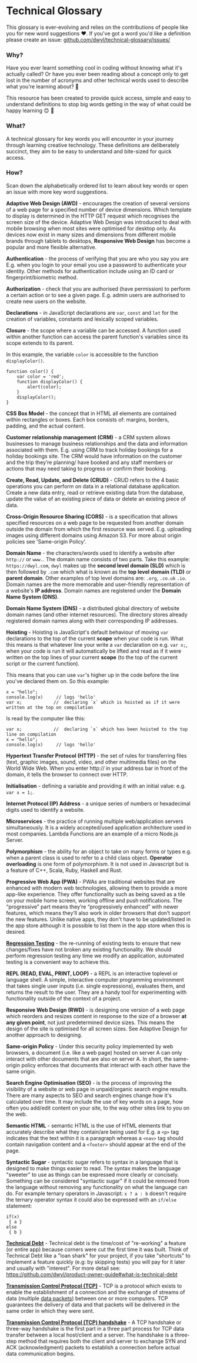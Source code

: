 # Technical Glossary

This glossary is ever-evolving and relies on the contributions of people like
you for new word suggestions :heart:. If you've got a word you'd like a definition
please create an issue: [github.com/dwyl/technical-glossary/issues/](https://github.com/dwyl/technical-glossary/issues/new)

### Why?
Have you ever learnt something cool in coding without knowing what it's actually
called? Or have you ever been reading about a concept only to get lost in the
number of acronyms and other technical words used to describe what you're
learning about? 🤔

This resource has been created to provide quick access, simple and easy to
understand definitions to stop big words getting in the way of what could be
happy learning :blush: :muscle:

### What?

A technical glossary for key words
you will encounter in your journey through learning creative technology.
These definitions are deliberately succinct,
they aim to be easy to understand and bite-sized for quick access.

### How?

Scan down the alphabetically ordered list to learn about key words or open an
issue with more key word suggestions.

**Adaptive Web Design (AWD)** - encourages the creation of several versions of a
web page for a specified number of device dimensions. Which template to display
is determined in the HTTP GET request which recognises the screen size of the
device. Adaptive Web Design was introduced to deal with mobile browsing when
most sites were optimised for desktop only. As devices now exist in many sizes
and dimensions from different mobile brands through tablets to desktops,
**Responsive Web Design** has become a popular and more flexible alternative.

**Authentication** - the process of verifying that you are who you say you are
E.g. when you login to your email you use a password to authenticate your
identity. Other methods for authentication include using an ID card or
fingerprint/biometric method.

**Authorization** - check that you are authorised (have permission) to perform a
certain action or to see a given page. E.g. admin users are authorised to create
new users on the website.

**Declarations** - in JavaScript declarations are `var`, `const` and `let` for
the creation of variables, constants and lexically scoped variables.

**Closure** - the scope where a variable can be accessed. A function used within another function can access the parent function's variables since its scope extends to its parent.

In this example, the variable `color` is accessible to the function `displayColor()`.

```
function color() {
    var color = 'red';
    function displayColor() {
        alert(color);
    }
    displayColor();
}
```

**CSS Box Model** - the concept that in HTML all elements are contained within
rectangles or boxes. Each box consists of: margins, borders, padding, and the
actual content.

**Customer relationship management (CRM)** - a CRM system allows businesses to
manage business relationships and the data and information associated with them.
E.g. using CRM to track holiday bookings for a holiday bookings site. The CRM
would have information on the customer and the trip they’re planning/ have
booked and any staff members or actions that may need taking to progress or
confirm their booking.

**Create, Read, Update, and Delete (CRUD)** - CRUD refers to the 4 basic
operations you can perform on data in a relational database application. Create
a new data entry, read or retrieve existing data from the database, update the
value of an existing piece of data or delete an existing piece of data.

**Cross-Origin Resource Sharing (CORS)** - is a specification that allows
specified resources on a web page to be requested from another domain outside
the domain from which the first resource was served. E.g. uploading images using
different domains using Amazon S3. For more about origin policies see
'Same-origin Policy'.

**Domain Name** - the characters/words used to identify a website after `http://` or
`www.`. The domain name consists of two parts. Take this example:
`https://dwyl.com`, `dwyl` makes up the **second level domain (SLD)** which is
then followed by `.com` which what is known as the **top level domain (TLD)** or
**parent domain**. Other examples of top level domains are: `.org`, `.co.uk`
`.io`. Domain names are the more memorable and user-friendly representation of a
website's **IP address**. Domain names are registered under the **Domain Name
System (DNS)**.

**Domain Name System (DNS)** - a distributed global directory of website domain
names (and other internet resources). The directory stores already registered
domain names along with their corresponding IP addresses.

**Hoisting** - Hoisting is JavaScript's default behaviour of moving `var`
declarations to the top of the current **scope**  when your code is run. What
this means is that whatever line your write a `var` declaration on e.g. `var x;`,
when your code is run it will automatically be lifted and read as if it were
written on the top lines of your current **scope** (to the top of the current
script or the current function).

This means that you can use `var`'s higher up in the code before the line you've
declared them on. So this example:
```
x = "hello";
console.log(x)     // logs 'hello'
var x;            //  declaring `x` which is hoisted as if it were written at the top on compilation
```

Is read by the computer like this:
```
var x;            //  declaring `x` which has been hoisted to the top line on compilation
x = "hello";
console.log(x)     // logs 'hello'
```

**Hypertext Transfer Protocol (HTTP)** - the set of rules for transferring files
(text, graphic images, sound, video, and other multimedia files) on the World
Wide Web. When you enter http:// in your address bar in front of the domain, it
tells the browser to connect over HTTP.

**Initialisation** - defining a variable and providing it with an initial value:
e.g. `var x = 1;`.

**Internet Protocol (IP) Address** - a unique series of numbers or hexadecimal
digits used to identify a website.

**Microservices** - the practice of running multiple web/application servers
simultaneously. It is a widely accepted/used application architecture used in
most companies. Lambda Functions are an example of a micro Node.js Server.   

**Polymorphism** - the ability for an object to take on many forms or types e.g.
when a parent class is used to refer to a child class object. **Operator
overloading** is one form of polymorphism. It is not used in Javascript but is a
feature of C++, Scala, Ruby, Haskell and Rust.

**Progressive Web App (PWA)** - PWAs are traditional websites that are enhanced
with modern web technologies, allowing them to provide a more app-like
experience. They offer functionality such as being saved as a tile on your
mobile home screen, working offline and push notifications. The “progressive”
part means they’re “progressively enhanced” with newer features, which means
they’ll also work in older browsers that don’t support the new features. Unlike
native apps, they don't have to be updated/listed in the app store although it
is possible to list them in the app store when this is desired.

**[Regression Testing](https://www.softwaretestingmaterial.com/regression-testing/)** -
the re-running of existing tests to ensure that new changes/fixes have not
broken any existing functionality. We should perform regression testing any time
we modify an application, automated testing is a convenient way to achieve this.

**REPL (READ, EVAL, PRINT, LOOP)** - a REPL is an interactive toplevel or
language shell. A simple, interactive computer programming environment that
takes single user inputs (i.e. single expressions), evaluates them, and returns
the result to the user. They are a handy tool for experimenting with
functionality outside of the context of a project.

**Responsive Web Design (RWD)** - is designing one version of a web page which
reorders and resizes content in response to the size of a browser **at any given
point**, not just predetermined device sizes. This means the design of the site
is optimised for all screen sizes. See Adaptive Design for another approach to
designing.

**Same-origin Policy** - Under this security policy implemented by web browsers,
a document (i.e. like a web page) hosted on server A can only interact with
other documents that are also on server A. In short, the same-origin policy
enforces that documents that interact with each other have the same origin.

**Search Engine Optimisation (SEO)** - is the process of improving the visibility
of a website or web page in unpaid/organic search engine results. There are many
aspects to SEO and search engines change how it's calculated over time. It may
include the use of key words on a page, how often you add/edit content on your
site, to the way other sites link to you on the web.

**Semantic HTML** - semantic HTML is the use of HTML elements that accurately
describe what they contain/are being used for E.g. a `<p>` tag indicates that the
text within it is a paragraph whereas a `<nav>` tag should contain navigation
content and a `<footer>` should appear at the end of the page.

**Syntactic Sugar** - syntactic sugar refers to syntax in a language that is
designed to make things easier to read. The syntax makes the language "sweeter"
to use as things can be expressed more clearly or concisely. Something can be
considered "syntactic sugar" if it could be removed from the language without
removing any functionality on what the language can do. For example ternary
operators in Javascript: `x ? a : b` doesn't require the ternary operator syntax
it could also be expressed with an `if/else` statement:
```
if(x)
 { a }
else
 { b }
```

**[Technical Debt](https://en.wikipedia.org/wiki/Technical_debt)** - Technical
debt is the time/cost of "re-working" a feature (or entire app) because corners
were cut the first time it was built. Think of Technical Debt like a "loan shark"
for your project, if you take "shortcuts" to implement a feature quickly (e.g:
by skipping tests) you will pay for it later and usually with "interest". For
more detail see: https://github.com/dwyl/product-owner-guide#what-is-technical-debt

**[Transmission Control Protocol (TCP)](https://www.webopedia.com/TERM/T/TCP.html)** -
TCP is a protocol which exists to enable the establishment of a connection and
the exchange of streams of data (multiple
[data packets](https://www.techopedia.com/definition/6751/data-packet)) between
one or more computers. TCP guarantees the delivery of data and that packets will
be delivered in the same order in which they were sent.

**[Transmission Control Protocol (TCP) handshake](https://www.techopedia.com/definition/10339/three-way-handshake)** -
A TCP handshake or three-way handshake is the first part in a three part process
for TCP data transfer between a local host/client and a server. The handshake is
a three-step method that requires both the client and server to exchange SYN and
ACK (acknowledgment) packets to establish a connection before actual data
communication begins.